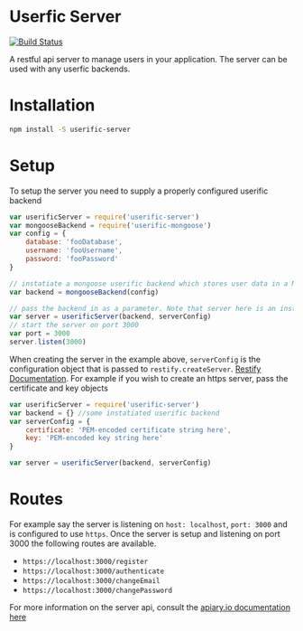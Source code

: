 # Userfic Server
[![Build Status](https://travis-ci.org/nisaacson/userific-server.png)](https://travis-ci.org/nisaacson/userific-server)

A restful api server to manage users in your application. The server can be used with any userfic backends.

# Installation

```bash
npm install -S userific-server
```

# Setup
To setup the server you need to supply a properly configured userific backend

```javascript
var userificServer = require('userific-server')
var mongooseBackend = require('userific-mongoose')
var config = {
    database: 'fooDatabase',
    username: 'fooUsername',
    password: 'fooPassword'
}

// instatiate a mongoose userific backend which stores user data in a MongoDB database
var backend = mongooseBackend(config)

// pass the backend in as a parameter. Note that server here is an instance of restify.createServer
var server = userificServer(backend, serverConfig)
// start the server on port 3000
var port = 3000
server.listen(3000)
```


When creating the server in the example above, `serverConfig` is the configuration object that is passed to `restify.createServer`. [Restify Documentation](http://mcavage.github.io/node-restify/#Creating-a-Server). For example if you wish to create an https server, pass the certificate and key objects

```javascript
var userificServer = require('userific-server')
var backend = {} //some instatiated userific backend
var serverConfig = {
    certificate: 'PEM-encoded certificate string here',
    key: 'PEM-encoded key string here'
}

var server = userificServer(backend, serverConfig)
```


# Routes
For example say the server is listening on `host: localhost`, `port: 3000` and is configured to use `https`. Once the server is setup and listening on port 3000 the following routes are available.

* `https://localhost:3000/register`
* `https://localhost:3000/authenticate`
* `https://localhost:3000/changeEmail`
* `https://localhost:3000/changePassword`

For more information on the server api, consult the [apiary.io documentation here](http://docs.userificserver.apiary.io/)

